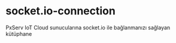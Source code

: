 # socket.io-connection
PxServ IoT Cloud sunucularına socket.io ile bağlanmanızı sağlayan kütüphane 
